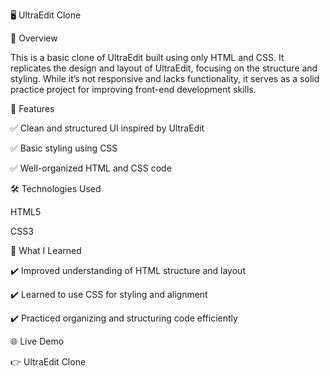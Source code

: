 🖥️ UltraEdit Clone

📌 Overview

This is a basic clone of UltraEdit built using only HTML and CSS. It replicates the design and layout of UltraEdit, focusing on the structure and styling. While it’s not responsive and lacks functionality, it serves as a solid practice project for improving front-end development skills.

🚀 Features

✅ Clean and structured UI inspired by UltraEdit

✅ Basic styling using CSS

✅ Well-organized HTML and CSS code


🛠️ Technologies Used

HTML5

CSS3


🎯 What I Learned

✔️ Improved understanding of HTML structure and layout

✔️ Learned to use CSS for styling and alignment

✔️ Practiced organizing and structuring code efficiently


🌐 Live Demo

👉 UltraEdit Clone
